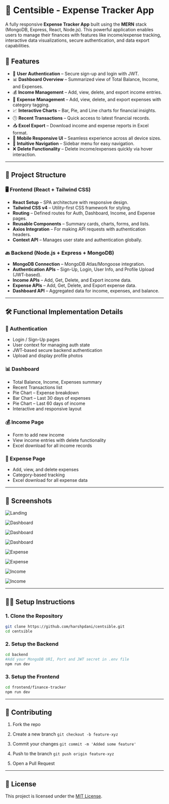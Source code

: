 # 💸 Centsible - Expense Tracker App

A fully responsive **Expense Tracker App** built using the **MERN** stack (MongoDB, Express, React, Node.js). This powerful application enables users to manage their finances with features like income/expense tracking, interactive data visualizations, secure authentication, and data export capabilities.

## 🚀 Features

- 🔐 **User Authentication** – Secure sign-up and login with JWT.
- 📊 **Dashboard Overview** – Summarized view of Total Balance, Income, and Expenses.
- 💰 **Income Management** – Add, view, delete, and export income entries.
- 🧾 **Expense Management** – Add, view, delete, and export expenses with category tagging.
- 📈 **Interactive Charts** – Bar, Pie, and Line charts for financial insights.
- 🕒 **Recent Transactions** – Quick access to latest financial records.
- 📤 **Excel Export** – Download income and expense reports in Excel format.
- 📱 **Mobile Responsive UI** – Seamless experience across all device sizes.
- 🧭 **Intuitive Navigation** – Sidebar menu for easy navigation.
- ❌ **Delete Functionality** – Delete income/expenses quickly via hover interaction.

---

## 📂 Project Structure

### 🖥️ Frontend (React + Tailwind CSS)
- **React Setup** – SPA architecture with responsive design.
- **Tailwind CSS v4** – Utility-first CSS framework for styling.
- **Routing** – Defined routes for Auth, Dashboard, Income, and Expense pages.
- **Reusable Components** – Summary cards, charts, forms, and lists.
- **Axios Integration** – For making API requests with authentication headers.
- **Context API** – Manages user state and authentication globally.

### 🔙 Backend (Node.js + Express + MongoDB)
- **MongoDB Connection** – MongoDB Atlas/Mongoose integration.
- **Authentication APIs** – Sign-Up, Login, User Info, and Profile Upload (JWT-based).
- **Income APIs** – Add, Get, Delete, and Export income data.
- **Expense APIs** – Add, Get, Delete, and Export expense data.
- **Dashboard API** – Aggregated data for income, expenses, and balance.

---

## 🛠️ Functional Implementation Details

### 🔐 Authentication
- Login / Sign-Up pages
- User context for managing auth state
- JWT-based secure backend authentication
- Upload and display profile photos

### 📊 Dashboard
- Total Balance, Income, Expenses summary
- Recent Transactions list
- Pie Chart – Expense breakdown
- Bar Chart – Last 30 days of expenses
- Pie Chart – Last 60 days of income
- Interactive and responsive layout

### 💰 Income Page
- Form to add new income
- View income entries with delete functionality
- Excel download for all income records

### 🧾 Expense Page
- Add, view, and delete expenses
- Category-based tracking
- Excel download for all expense data

---

## 📸 Screenshots

![Landing](./screenshots/Landing_Page.png)

![Dashboard](./screenshots/Dashboard_Page.png)

![Dashboard](./screenshots/Dashboard_Page_2.png)

![Dashboard](./screenshots/Dashboard_Page_3.png)

![Expense](./screenshots/Expense_Page.png)

![Expense](./screenshots/Expense_Page_2.png)

![Income](./screenshots/Income_Page.png)

![Income](./screenshots/Income_Page_2.png)

---

## 🧑‍💻 Setup Instructions

### 1. Clone the Repository

```bash
git clone https://github.com/harshpdani/centsible.git
cd centsible
```

### 2. Setup the Backend

```bash
cd backend
#Add your MongoDB URI, Port and JWT secret in .env file
npm run dev
```
### 3. Setup the Frontend

```bash
cd frontend/finance-tracker
npm run dev
```

---

## 🤝 Contributing

1. Fork the repo

2. Create a new branch 
```git checkout -b feature-xyz```

3. Commit your changes 
```git commit -m 'Added some feature'```

4. Push to the branch 
```git push origin feature-xyz```

5. Open a Pull Request

---

## 📃 License
This project is licensed under the [MIT License](LICENSE).